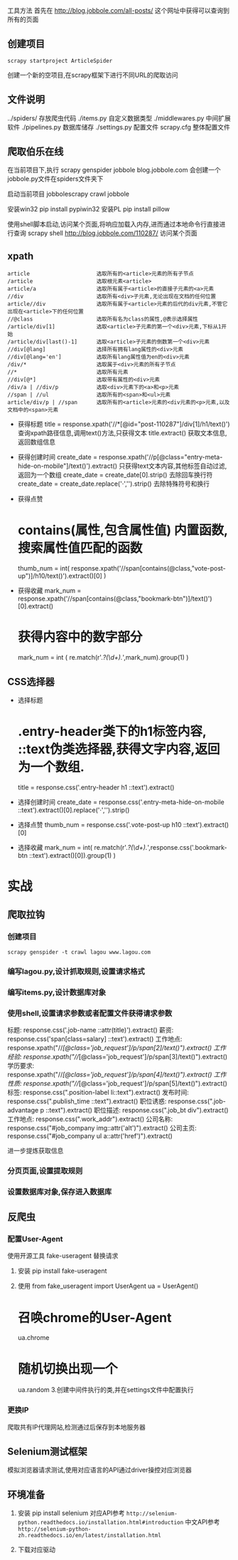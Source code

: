 工具方法
首先在 http://blog.jobbole.com/all-posts/ 这个网址中获得可以查询到所有的页面

## 创建项目 
    scrapy startproject ArticleSpider
创建一个新的空项目,在scrapy框架下进行不同URL的爬取访问

## 文件说明
../spiders/             存放爬虫代码
./items.py              自定义数据类型
./middlewares.py        中间扩展软件
./pipelines.py          数据库储存
./settings.py           配置文件
scrapy.cfg              整体配置文件


## 爬取伯乐在线
在当前项目下,执行
    scrapy genspider jobbole blog.jobbole.com
会创建一个jobbole.py文件在spiders文件夹下

启动当前项目
    jobbolescrapy crawl jobbole

安装win32
    pip install pypiwin32
安装PL
    pip install pillow


使用shell脚本启动,访问某个页面,将响应加载入内存,进而通过本地命令行直接进行查询
    scrapy shell http://blog.jobbole.com/110287/                    访问某个页面

## xpath
    article                     选取所有的<article>元素的所有子节点
    /article                    选取根元素<article>
    article/a                   选取所有属于<article>的直接子元素的<a>元素
    //div                       选取所有<div>子元素,无论出现在文档的任何位置
    article//div                选取所有属于<article>元素的后代的div元素,不管它出现在<article>下的任何位置
    //@class                    选取所有名为class的属性,@表示选择属性
    /article/div[1]             选取<article>子元素的第一个<div>元素,下标从1开始
    /article/div[last()-1]      选取<article>子元素的倒数第一个<div>元素
    //div[@lang]                选择所有拥有lang属性的<div>元素
    //div[@lang='en']           选取所有lang属性值为en的<div>元素
    /div/*                      选取属于<div>元素的所有子节点
    //*                         选取所有元素
    //div[@*]                   选取带有属性的<div>元素
    /div/a | //div/p            选取<div>元素下的<a>和<p>元素
    //span | //ul               选取所有的<span>和<ul>元素
    article/div/p | //span      选取所有的<article>元素的<div元素的<p>元素,以及文档中的<span>元素

- 获得标题
    title = response.xpath('//*[@id="post-110287"]/div[1]/h1/text()')      查询xpath路径信息,调用text()方法,只获得文本
    title.extract()     获取文本信息,返回数组信息

- 获得创建时间
    create_date = response.xpath('//p[@class="entry-meta-hide-on-mobile"]/text()').extract()  只获得text文本内容,其他标签自动过滤,返回为一个数组
    create_date = create_date[0].strip()                         去除回车换行符
    create_date = create_date.replace('·','').strip()           去除特殊符号和换行

- 获得点赞
    # contains(属性,包含属性值) 内置函数,搜索属性值匹配的函数
    thumb_num = int( response.xpath('//span[contains(@class,"vote-post-up")]/h10/text()').extract()[0] )

- 获得收藏
    mark_num = response.xpath('//span[contains(@class,"bookmark-btn")]/text()')[0].extract()
    # 获得内容中的数字部分
    mark_num = int ( re.match(r'.*?(\d+).*',mark_num).group(1) )

## CSS选择器

- 选择标题
    # .entry-header类下的h1标签内容, ::text伪类选择器,获得文字内容,返回为一个数组.
    title = response.css('.entry-header h1 ::text').extract()

- 选择创建时间
    create_date = response.css('.entry-meta-hide-on-mobile ::text').extract()[0].replace('·','').strip()

- 选择点赞
    thumb_num = response.css('.vote-post-up h10 ::text').extract()[0]

- 选择收藏
    mark_num = int( re.match(r'.*?(\d+).*',response.css('.bookmark-btn ::text').extract()[0]).group(1) )

# 实战
## 爬取拉钩
### 创建项目
    scrapy genspider -t crawl lagou www.lagou.com
    
### 编写lagou.py,设计抓取规则,设置请求格式

### 编写items.py,设计数据库对象

### 使用shell,设置请求参数或者配置文件获得请求参数

标题:     response.css('.job-name ::attr(title)').extract()
薪资:     response.css('span[class=salary] ::text').extract()
工作地点: response.xpath("//*[@class='job_request']/p/span[2]/text()").extract()
工作经验: response.xpath("//*[@class='job_request']/p/span[3]/text()").extract()
学历要求: response.xpath("//*[@class='job_request']/p/span[4]/text()").extract()
工作性质: response.xpath("//*[@class='job_request']/p/span[5]/text()").extract()
标签:     response.css(".position-label li::text").extract()
发布时间: response.css(".publish_time ::text").extract()
职位诱惑: response.css(".job-advantage p ::text").extract()
职位描述: response.css(".job_bt div").extract()
工作地点: response.css(".work_addr").extract()
公司名称: response.css("#job_company img::attr('alt')").extract()
公司主页: response.css("#job_company ul a::attr('href')").extract()

进一步提炼获取信息

### 分页页面,设置提取规则

### 设置数据库对象,保存进入数据库

## 反爬虫

### 配置User-Agent
使用开源工具 fake-useragent 替换请求
1. 安装 
    pip install fake-useragent
    
2. 使用
    from fake_useragent import UserAgent
    ua = UserAgent()
    # 召唤chrome的User-Agent
    ua.chrome
    # 随机切换出现一个
    ua.random
3.创建中间件执行的类,并在settings文件中配置执行

### 更换IP
爬取共有IP代理网站,检测通过后保存到本地服务器


## Selenium测试框架
模拟浏览器请求测试,使用对应语言的API通过driver操控对应浏览器


## 环境准备
1. 安装
    pip install selenium
对应API参考 `http://selenium-python.readthedocs.io/installation.html#introduction`
中文API参考 `http://selenium-python-zh.readthedocs.io/en/latest/installation.html`

2. 下载对应驱动
